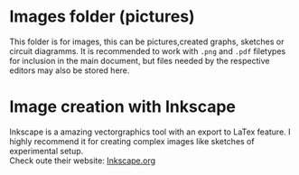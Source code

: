 # Images folder (pictures)

This folder is for images, this can be pictures,created graphs, sketches or circuit diagramms. It is recommended to work with `.png` and `.pdf` filetypes for inclusion
in the main document, but files needed by the respective editors may also be stored here.

# Image creation with Inkscape

Inkscape is a amazing vectorgraphics tool with an export to LaTex feature. I highly recommend it for creating complex images like sketches of
experimental setup.  
Check oute their website: [Inkscape.org](https://inkscape.org/)